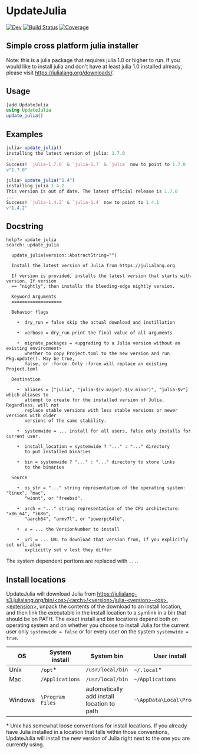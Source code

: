 # UpdateJulia

<!--[![Stable](https://img.shields.io/badge/docs-stable-blue.svg)](https://LilithHafner.github.io/UpdateJulia.jl/stable)-->
[![Dev](https://img.shields.io/badge/docs-dev-blue.svg)](https://LilithHafner.github.io/UpdateJulia.jl/dev)
[![Build Status](https://github.com/LilithHafner/UpdateJulia.jl/actions/workflows/CI.yml/badge.svg?branch=main)](https://github.com/LilithHafner/UpdateJulia.jl/actions/workflows/CI.yml?query=branch%3Amain)
[![Coverage](https://codecov.io/gh/LilithHafner/UpdateJulia.jl/branch/main/graph/badge.svg)](https://codecov.io/gh/LilithHafner/UpdateJulia.jl)

## Simple cross platform julia installer

Note: this is a julia package that requires julia 1.0 or higher to run. If you would like to install julia and don't have at least julia 1.0 installed already, please visit https://julialang.org/downloads/.

## Usage
```jl
]add UpdateJulia
using UpdateJulia
update_julia()
```

## Examples
```julia
julia> update_julia()
installing the latest version of julia: 1.7.0
...
Success! `julia-1.7.0` & `julia-1.7` & `julia` now to point to 1.7.0
v"1.7.0"

julia> update_julia("1.4")
installing julia 1.4.2
This version is out of date. The latest official release is 1.7.0
...
Success! `julia-1.4.2` & `julia-1.4` now to point to 1.4.1
v"1.4.2"
```

## Docstring
```
help?> update_julia
search: update_julia

  update_julia(version::AbstractString="")

  Install the latest version of Julia from https://julialang.org

  If version is provided, installs the latest version that starts with version. If version
  == "nightly", then installs the bleeding-edge nightly version.

  Keyword Arguments
  ≡≡≡≡≡≡≡≡≡≡≡≡≡≡≡≡≡≡≡

  Behavior flags

    •  dry_run = false skip the actual download and instillation

    •  verbose = dry_run print the final value of all arguments

    •  migrate_packages = <upgrading to a Julia version without an existing environment>
       whether to copy Project.toml to the new version and run Pkg.update(). May be true,
       false, or :force. Only :force will replace an existing Project.toml

  Destination

    •  aliases = ["julia", "julia-$(v.major).$(v.minor)", "julia-$v"] which aliases to
       attempt to create for the installed version of Julia. Regardless, will not
       replace stable versions with less stable versions or newer versions with older
       versions of the same stability.

    •  systemwide = ... install for all users, false only installs for current user.

    •  install_location = systemwide ? "..." : "..." directory
       to put installed binaries

    •  bin = systemwide ? "..." : "..." directory to store links
       to the binaries

  Source

    •  os_str = "..." string representation of the operating system: "linux", "mac",
       "winnt", or "freebsd".

    •  arch = "..." string representation of the CPU architecture: "x86_64", "i686",
       "aarch64", "armv7l", or "powerpc64le".

    •  v = ... the VersionNumber to install

    •  url = ... URL to download that version from, if you explicitly set url, also
       explicitly set v lest they differ
```
The system dependent portions are replaced with `...`.

## Install locations

UpdateJulia will download Julia from [https://julialang-s3.julialang.org/bin/<os\>/\<arch\>/\<version\>/julia-\<version\>-\<os\>.\<extension\>](https://julialang.org/downloads/), unpack the contents of the download to an install location, and then link the executable in the install location to a symlink in a bin that should be on PATH. The exact install and bin locations depend both on operating system and on whether you choose to install Julia for the current user only `systemwide = false` or for every user on the system `systemwide = true`.

OS     | System install  | System bin                                | User install              | User bin
-------|-----------------|-------------------------------------------|---------------------------|----------
Unix   | `/opt`\*        | `/usr/local/bin`                          | `~/.local`\*              | `~/.local/bin`
Mac    | `/Applications` | `/usr/local/bin`                          | `~/Applications`          | `~/.local/bin`
Windows| `\Program Files`| automatically add install location to path| `~\AppData\Local\Programs`| automatically add install location to path

\* Unix has somewhat loose conventions for install locations. If you already have Julia installed in a location that falls within those conventions, UpdateJulia will install the new version of Julia right next to the one you are currently using.
